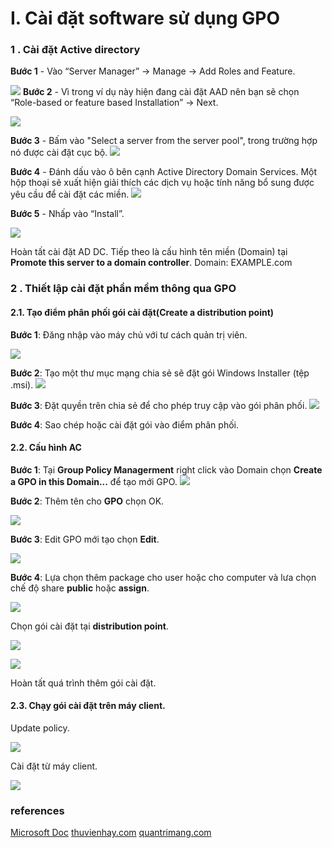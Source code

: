 # I. Cài đặt software sử dụng GPO
### 1 . Cài đặt Active directory  
**Bước 1** - Vào “Server Manager” → Manage → Add Roles and Feature.

![](https://i.imgur.com/WnjQM1S.png)
**Bước 2** - Vì trong ví dụ này hiện đang cài đặt AAD nên bạn sẽ chọn “Role-based or feature based Installation” → Next.

![](https://i.imgur.com/pTj9ZNT.png)

**Bước 3** - Bấm vào "Select a server from the server pool", trong trường hợp nó được cài đặt cục bộ.
![](https://i.imgur.com/E07d2ar.png)

**Bước 4** - Đánh dấu vào ô bên cạnh Active Directory Domain Services. Một hộp thoại sẽ xuất hiện giải thích các dịch vụ hoặc tính năng bổ sung được yêu cầu để cài đặt các miền.
![](https://i.imgur.com/1yocARz.png)

**Bước 5** - Nhấp vào “Install”.

![](https://i.imgur.com/PSSs11G.png)

Hoàn tất cài đặt AD DC.
Tiếp theo là cấu hình tên miền (Domain) tại **Promote this server to a domain controller**.
Domain: EXAMPLE.com

### 2 . Thiết lập cài đặt phần mềm thông qua GPO

#### 2.1. Tạo điểm phân phối gói cài đặt(Create a distribution point) 
**Bước 1**: Đăng nhập vào máy chủ với tư cách quản trị viên.

![](https://i.imgur.com/7EnSgQr.png)

**Bước 2**: Tạo một thư mục mạng chia sẻ sẽ đặt gói Windows Installer (tệp .msi).
![](https://i.imgur.com/69okJsQ.png)

**Bước 3**: Đặt quyền trên chia sẻ để cho phép truy cập vào gói phân phối.
![](https://i.imgur.com/QIouchF.png)

**Bước 4**: Sao chép hoặc cài đặt gói vào điểm phân phối. 

#### 2.2. Cấu hình AC
**Bước 1**: Tại **Group Policy Managerment** right click vào Domain chọn **Create a GPO in this Domain...** để tạo mới GPO.
![](https://i.imgur.com/yaZ8t3a.png)

**Bước 2**: Thêm tên cho **GPO** chọn OK.

![](https://i.imgur.com/OCfHtQH.png)

**Bước 3**: Edit GPO mới tạo chọn **Edit**.

![](https://i.imgur.com/Wm59lOC.png)

**Bước 4**: Lựa chọn thêm package cho user hoặc cho computer và lưa chọn chế độ share **public** hoặc **assign**.

![](https://i.imgur.com/1djAAxJ.png)

Chọn gói cài đặt tại **distribution point**.

![](https://i.imgur.com/TTCZceB.png)

![](https://i.imgur.com/UpVpibq.png)

Hoàn tất quá trình thêm gói cài đặt.

#### 2.3. Chạy gói cài đặt trên máy client.
Update policy.

![](https://i.imgur.com/coOplEj.png)

Cài đặt từ máy client.

![](https://i.imgur.com/LbFGNr4.png)

### references
[Microsoft Doc](https://docs.microsoft.com/en-us/troubleshoot/windows-server/group-policy/use-group-policy-to-install-software)
[thuvienhay.com](https://thuvienhay.com/group-policy-object-gpo-la-gi.html)
[quantrimang.com](https://quantrimang.com/cach-cai-dat-active-directory-trong-windows-server-2012-154180)